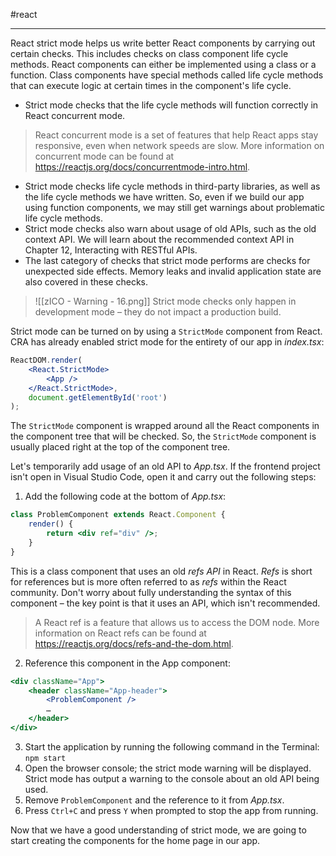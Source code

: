 #react

---

React strict mode helps us write better React components by carrying out certain checks. This includes checks on class component life cycle methods. 
React components can either be implemented using a class or a function. Class components have special methods called life cycle methods that can execute logic at certain times in the component's life cycle.

- Strict mode checks that the life cycle methods will function correctly in React concurrent mode.
> React concurrent mode is a set of features that help React apps stay responsive, even when network speeds are slow. More information on concurrent mode can be found at https://reactjs.org/docs/concurrentmode-intro.html.
- Strict mode checks life cycle methods in third-party libraries, as well as the life cycle methods we have written. So, even if we build our app using function components, we may still get warnings about problematic life cycle methods.
- Strict mode checks also warn about usage of old APIs, such as the old context API. We will learn about the recommended context API in Chapter 12, Interacting with RESTful APIs.
- The last category of checks that strict mode performs are checks for unexpected side effects. Memory leaks and invalid application state are also covered in these checks.

> ![[zICO - Warning - 16.png]] Strict mode checks only happen in development mode – they do not impact a production build.

Strict mode can be turned on by using a `StrictMode` component from React. CRA has already enabled strict mode for the entirety of our app in *index.tsx*:
```jsx
ReactDOM.render(
	<React.StrictMode>
		<App />
	</React.StrictMode>,
	document.getElementById('root')
);
```

The `StrictMode` component is wrapped around all the React components in the component tree that will be checked. So, the `StrictMode` component is usually placed right at the top of the component tree.

Let's temporarily add usage of an old API to *App.tsx*. If the frontend project isn't open in Visual Studio Code, open it and carry out the following steps:
1. Add the following code at the bottom of *App.tsx*:
```jsx
class ProblemComponent extends React.Component {
	render() {
		return <div ref="div" />;
	}
}
```

This is a class component that uses an old *refs API* in React. *Refs* is short for references but is more often referred to as *refs* within the React community. Don't worry about fully understanding the syntax of this component – the key point is that it uses an API, which isn't recommended.

> A React ref is a feature that allows us to access the DOM node. More information on React refs can be found at https://reactjs.org/docs/refs-and-the-dom.html.

2. Reference this component in the App component:
```jsx
<div className="App">
	<header className="App-header">
		<ProblemComponent />
		…
	</header>
</div>
```
3. Start the application by running the following command in the Terminal: 
`npm start`
5. Open the browser console; the strict mode warning  will be displayed. Strict mode has output a warning to the console about an old API being used.
5. Remove `ProblemComponent` and the reference to it from *App.tsx*.
6. Press `Ctrl+C` and press `Y` when prompted to stop the app from running.

Now that we have a good understanding of strict mode, we are going to start creating the components for the home page in our app.
